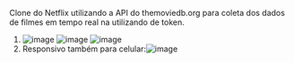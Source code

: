 Clone do Netflix utilizando a API do themoviedb.org para coleta dos dados de filmes em tempo real na utilizando de token.


1) ![image](https://user-images.githubusercontent.com/66396885/168197877-2cb64a8b-c4c9-4ca2-84cb-a17a7012093c.png)
![image](https://user-images.githubusercontent.com/66396885/168197925-89185b56-b6f7-4528-adff-e0c6ae8bbe92.png)
![image](https://user-images.githubusercontent.com/66396885/168197961-faec8873-08a6-47a7-aea4-41efab5af924.png)
2) Responsivo também para celular:![image](https://user-images.githubusercontent.com/66396885/168198014-d7c02d66-0ea7-4b2d-bab4-ca845daf5710.png)


